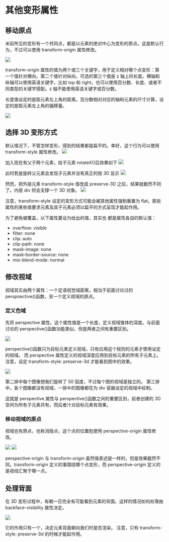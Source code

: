 # 其他变形属性

## 移动原点

米前所见的变形有一个共同点，都是以元素的绝对中心为变形的原点。这是默认行为，不过可以使用 transform-origin 属性修改。

![](transform-origin.png)

transform-origin 属性的值为两个或三个关键字，用于定义相对哪个点变形：第一个值针对横向，第二个值针对纵向，可选的第三个值是 z 轴上的长度。横轴和纵轴可以使用英语关键字，比如 top 和 right，也可以使用百分数、长度、或者不同类型的关键字搭配。z 轴不能使用英语关键字或百分数。

长度值设定的是距元素左上角的距离。百分数相对对应的轴和元素的尺寸计算，设定的是距元素左上角的偏移量。

![](定义原点的不同方式.png)

## 选择 3D 变形方式

默认情况下，不管怎样变形，得到的结果都是扁平的。幸好，这个行为可以使用 transform-style 属性修改。
![](transform-style.png)

加入现在有父子两个元素，给子元素 rotateX()后效果如下
![](3D变形.png)

此时若是旋转父元素会发现子元素并没有真正的按 3D 显示
![](扁平变形方式.png)

然而，把外层元素 transform-style 值改成 preserve-3D 之后，结果就截然不同了。内层 div 将会支撑一个 3D 对象。
![](保留3D效果的变形.png)

注意，transform-style 设定的变形方式可能会被其他属性强制重置为 flat。那些属性的某些值要求元素及其子元素必须以扁平的方式呈现才能起作用。

为了避免被覆盖，以下属性要设为给出的值，其实也
都是属性各自的默认值：

* overflow: visible
* filter: none
* clip: auto
* clip-path: none
* mask-image: none
* mask-border-source: none
* mix-blend-mode: normal

## 修改视域

视域其实由两个属性：一个定语视觉域距离，相当于前面讨论过的 perspoective()函数，另一个定义视域的原点。

### 定义色域

先将 perspective 属性。这个属性值是一个长度，定义视域锥体的深度。与前面讨论的 perspective()函数功能类似，但是两者之间有重要区别。

![](perspective.png)

perspective()函数只为目标元素定义视域，只有应用这个规则的元素才使用设定的视域。
而 perspective 属性定义的视域深度应用到目标元素的所有子元素上。注意，设定 transform-style: preserve-3d 才能看到图中的效果。

![](共享视域与独立视域的区别.png)

第二排中每个图像想我们旋转了 50 弧度，不过每个图的视域是独立的。
第三排中，各个图像都没有视域，一排中的图像都在为 div 容器设定的视域中绘制。

这就是 perspective 属性与 perspective()函数之间的重要区别，前者创建的 3D 空间为所有子元素共有，而后者汁对目标元素有效果。

### 移动视域的原点

视域也有原点，也称消隐点，这个点的位置剋使用 perspective-origin 属性修改。

![](perspective-origin.png)
![](perspective-origin2.png)

perspective-origin 与 transform-origin 虽然值表述是一样的，但是效果截然不同。transform-origin 定义的事围绕哪个点变形，而 perspective-origin 定义的是视线汇聚于哪一点。

## 处理背面

在 3D 变形过程中，有朝一日完全有可能看到元素的背面。这样的情况如何处理由 backface-visibility 属性决定。

![](backface-visibility.png)

它的作用只有一个，决定元素背面朝向我们时是否渲染。
注意，只有 transform-style: preserve-3d 的时候才能起作用。
